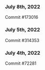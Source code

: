 ### July 8th, 2022

Commit #173016

### July 5th, 2022

Commit #314353


### July 4th, 2022

Commit #72281
